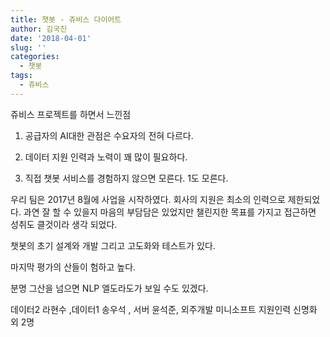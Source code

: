 ```yaml
---
title: 챗봇 - 쥬비스 다이어트
author: 김국진
date: '2018-04-01'
slug: ''
categories:
  - 챗봇
tags:
  - 쥬비스
---
```


쥬비스 프로젝트를 하면서 느낀점

1. 공급자의 AI대한 관점은 수요자의 전혀 다르다.

2. 데이터 지원 인력과 노력이 꽤 많이 필요하다.

3. 직접 챗봇 서비스를 경험하지 않으면 모른다. 1도 모른다.

우리 팀은 2017년 8월에 사업을 시작하였다.
회사의 지원은 최소의 인력으로 제한되었다.
과연 잘 할 수 있을지 마음의 부담담은 있었지만 챌린지한 목표를
가지고 접근하면 성취도 클것이라 생각 되었다. 

챗봇의 초기 설계와 개발 그리고 고도화와 테스트가 있다.

마지막 평가의 산들이 험하고 높다.

분명 그산을 넘으면 NLP 엘도라도가 보일 수도 있겠다.

 데이터2 라현수 ,데이터1 송우석 , 서버 윤석준, 외주개발 미니소프트
 지원인력 신명화 외 2명